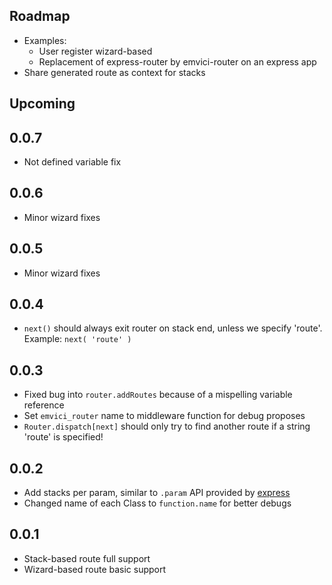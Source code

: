 ## Roadmap
- Examples:
    - User register wizard-based
    - Replacement of express-router by emvici-router on an express app
- Share generated route as context for stacks

## Upcoming

## 0.0.7
- Not defined variable fix

## 0.0.6
- Minor wizard fixes

## 0.0.5
- Minor wizard fixes

## 0.0.4
- `next()` should always exit router on stack end, unless we specify 'route'.
    Example: `next( 'route' )`

## 0.0.3
- Fixed bug into `router.addRoutes` because of a mispelling variable reference
- Set `emvici_router` name to middleware function for debug proposes
- `Router.dispatch[next]` should only try to find another route if a string
'route' is specified!

## 0.0.2
- Add stacks per param, similar to `.param` API provided by [express](https://github.com/visionmedia/express)
- Changed name of each Class to `function.name` for better debugs


## 0.0.1
- Stack-based route full support
- Wizard-based route basic support
